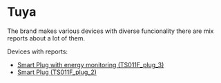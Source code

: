 # Tuya

The brand makes various devices with diverse funcionality there are mix reports about a lot of them.

Devices with reports:

- [Smart Plug with energy monitoring (TS011F_plug_3)](TS011F_plug_3.md)
- [Smart Plug (TS011F_plug_2)](TS011F_plug_2.md)

